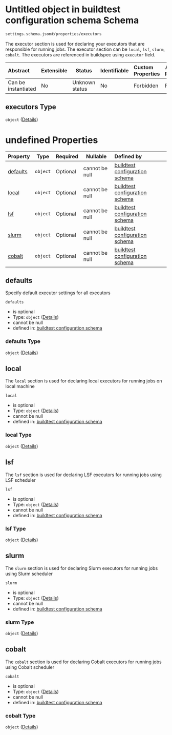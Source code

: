 # Untitled object in buildtest configuration schema Schema

```txt
settings.schema.json#/properties/executors
```

The executor section is used for declaring your executors that are responsible for running jobs. The executor section can be `local`, `lsf`, `slurm`, `cobalt`. The executors are referenced in buildspec using `executor` field.


| Abstract            | Extensible | Status         | Identifiable | Custom Properties | Additional Properties | Access Restrictions | Defined In                                                                   |
| :------------------ | ---------- | -------------- | ------------ | :---------------- | --------------------- | ------------------- | ---------------------------------------------------------------------------- |
| Can be instantiated | No         | Unknown status | No           | Forbidden         | Forbidden             | none                | [settings.schema.json\*](../out/settings.schema.json "open original schema") |

## executors Type

`object` ([Details](settings-properties-executors.md))

# undefined Properties

| Property              | Type     | Required | Nullable       | Defined by                                                                                                                                              |
| :-------------------- | -------- | -------- | -------------- | :------------------------------------------------------------------------------------------------------------------------------------------------------ |
| [defaults](#defaults) | `object` | Optional | cannot be null | [buildtest configuration schema](settings-properties-executors-properties-defaults.md "settings.schema.json#/properties/executors/properties/defaults") |
| [local](#local)       | `object` | Optional | cannot be null | [buildtest configuration schema](settings-properties-executors-properties-local.md "settings.schema.json#/properties/executors/properties/local")       |
| [lsf](#lsf)           | `object` | Optional | cannot be null | [buildtest configuration schema](settings-properties-executors-properties-lsf.md "settings.schema.json#/properties/executors/properties/lsf")           |
| [slurm](#slurm)       | `object` | Optional | cannot be null | [buildtest configuration schema](settings-properties-executors-properties-slurm.md "settings.schema.json#/properties/executors/properties/slurm")       |
| [cobalt](#cobalt)     | `object` | Optional | cannot be null | [buildtest configuration schema](settings-properties-executors-properties-cobalt.md "settings.schema.json#/properties/executors/properties/cobalt")     |

## defaults

Specify default executor settings for all executors


`defaults`

-   is optional
-   Type: `object` ([Details](settings-properties-executors-properties-defaults.md))
-   cannot be null
-   defined in: [buildtest configuration schema](settings-properties-executors-properties-defaults.md "settings.schema.json#/properties/executors/properties/defaults")

### defaults Type

`object` ([Details](settings-properties-executors-properties-defaults.md))

## local

The `local` section is used for declaring local executors for running jobs on local machine


`local`

-   is optional
-   Type: `object` ([Details](settings-properties-executors-properties-local.md))
-   cannot be null
-   defined in: [buildtest configuration schema](settings-properties-executors-properties-local.md "settings.schema.json#/properties/executors/properties/local")

### local Type

`object` ([Details](settings-properties-executors-properties-local.md))

## lsf

The `lsf` section is used for declaring LSF executors for running jobs using LSF scheduler


`lsf`

-   is optional
-   Type: `object` ([Details](settings-properties-executors-properties-lsf.md))
-   cannot be null
-   defined in: [buildtest configuration schema](settings-properties-executors-properties-lsf.md "settings.schema.json#/properties/executors/properties/lsf")

### lsf Type

`object` ([Details](settings-properties-executors-properties-lsf.md))

## slurm

The `slurm` section is used for declaring Slurm executors for running jobs using Slurm scheduler


`slurm`

-   is optional
-   Type: `object` ([Details](settings-properties-executors-properties-slurm.md))
-   cannot be null
-   defined in: [buildtest configuration schema](settings-properties-executors-properties-slurm.md "settings.schema.json#/properties/executors/properties/slurm")

### slurm Type

`object` ([Details](settings-properties-executors-properties-slurm.md))

## cobalt

The `cobalt` section is used for declaring Cobalt executors for running jobs using Cobalt scheduler


`cobalt`

-   is optional
-   Type: `object` ([Details](settings-properties-executors-properties-cobalt.md))
-   cannot be null
-   defined in: [buildtest configuration schema](settings-properties-executors-properties-cobalt.md "settings.schema.json#/properties/executors/properties/cobalt")

### cobalt Type

`object` ([Details](settings-properties-executors-properties-cobalt.md))

